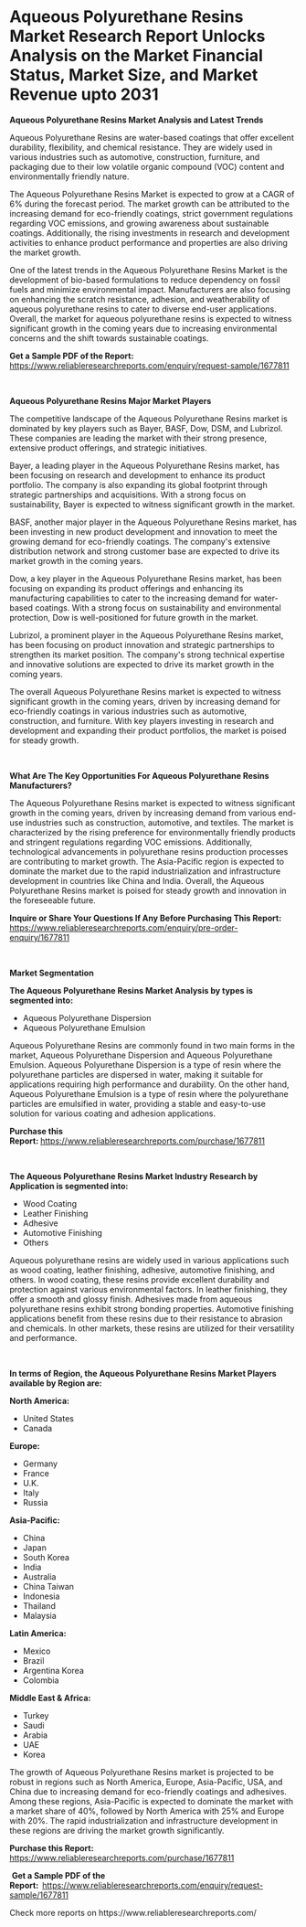 <p><h1>Aqueous Polyurethane Resins Market Research Report Unlocks Analysis on the Market Financial Status, Market Size, and Market Revenue upto 2031</h1></p><p><strong>Aqueous Polyurethane Resins Market Analysis and Latest Trends</strong></p>
<p><p>Aqueous Polyurethane Resins are water-based coatings that offer excellent durability, flexibility, and chemical resistance. They are widely used in various industries such as automotive, construction, furniture, and packaging due to their low volatile organic compound (VOC) content and environmentally friendly nature.</p><p>The Aqueous Polyurethane Resins Market is expected to grow at a CAGR of 6% during the forecast period. The market growth can be attributed to the increasing demand for eco-friendly coatings, strict government regulations regarding VOC emissions, and growing awareness about sustainable coatings. Additionally, the rising investments in research and development activities to enhance product performance and properties are also driving the market growth.</p><p>One of the latest trends in the Aqueous Polyurethane Resins Market is the development of bio-based formulations to reduce dependency on fossil fuels and minimize environmental impact. Manufacturers are also focusing on enhancing the scratch resistance, adhesion, and weatherability of aqueous polyurethane resins to cater to diverse end-user applications. Overall, the market for aqueous polyurethane resins is expected to witness significant growth in the coming years due to increasing environmental concerns and the shift towards sustainable coatings.</p></p>
<p><strong>Get a Sample PDF of the Report:&nbsp;</strong> <a href="https://www.reliableresearchreports.com/enquiry/request-sample/1677811">https://www.reliableresearchreports.com/enquiry/request-sample/1677811</a></p>
<p>&nbsp;</p>
<p><strong>Aqueous Polyurethane Resins Major Market Players</strong></p>
<p><p>The competitive landscape of the Aqueous Polyurethane Resins market is dominated by key players such as Bayer, BASF, Dow, DSM, and Lubrizol. These companies are leading the market with their strong presence, extensive product offerings, and strategic initiatives.</p><p>Bayer, a leading player in the Aqueous Polyurethane Resins market, has been focusing on research and development to enhance its product portfolio. The company is also expanding its global footprint through strategic partnerships and acquisitions. With a strong focus on sustainability, Bayer is expected to witness significant growth in the market.</p><p>BASF, another major player in the Aqueous Polyurethane Resins market, has been investing in new product development and innovation to meet the growing demand for eco-friendly coatings. The company's extensive distribution network and strong customer base are expected to drive its market growth in the coming years.</p><p>Dow, a key player in the Aqueous Polyurethane Resins market, has been focusing on expanding its product offerings and enhancing its manufacturing capabilities to cater to the increasing demand for water-based coatings. With a strong focus on sustainability and environmental protection, Dow is well-positioned for future growth in the market.</p><p>Lubrizol, a prominent player in the Aqueous Polyurethane Resins market, has been focusing on product innovation and strategic partnerships to strengthen its market position. The company's strong technical expertise and innovative solutions are expected to drive its market growth in the coming years.</p><p>The overall Aqueous Polyurethane Resins market is expected to witness significant growth in the coming years, driven by increasing demand for eco-friendly coatings in various industries such as automotive, construction, and furniture. With key players investing in research and development and expanding their product portfolios, the market is poised for steady growth.</p></p>
<p>&nbsp;</p>
<p><strong>What Are The Key Opportunities For Aqueous Polyurethane Resins Manufacturers?</strong></p>
<p><p>The Aqueous Polyurethane Resins market is expected to witness significant growth in the coming years, driven by increasing demand from various end-use industries such as construction, automotive, and textiles. The market is characterized by the rising preference for environmentally friendly products and stringent regulations regarding VOC emissions. Additionally, technological advancements in polyurethane resins production processes are contributing to market growth. The Asia-Pacific region is expected to dominate the market due to the rapid industrialization and infrastructure development in countries like China and India. Overall, the Aqueous Polyurethane Resins market is poised for steady growth and innovation in the foreseeable future.</p></p>
<p><strong>Inquire or Share Your Questions If Any Before Purchasing This Report:</strong> <a href="https://www.reliableresearchreports.com/enquiry/pre-order-enquiry/1677811">https://www.reliableresearchreports.com/enquiry/pre-order-enquiry/1677811</a></p>
<p>&nbsp;</p>
<p><strong>Market Segmentation</strong></p>
<p><strong>The Aqueous Polyurethane Resins Market Analysis by types is segmented into:</strong></p>
<p><ul><li>Aqueous Polyurethane Dispersion</li><li>Aqueous Polyurethane Emulsion</li></ul></p>
<p><p>Aqueous Polyurethane Resins are commonly found in two main forms in the market, Aqueous Polyurethane Dispersion and Aqueous Polyurethane Emulsion. Aqueous Polyurethane Dispersion is a type of resin where the polyurethane particles are dispersed in water, making it suitable for applications requiring high performance and durability. On the other hand, Aqueous Polyurethane Emulsion is a type of resin where the polyurethane particles are emulsified in water, providing a stable and easy-to-use solution for various coating and adhesion applications.</p></p>
<p><strong>Purchase this Report:&nbsp;</strong><a href="https://www.reliableresearchreports.com/purchase/1677811">https://www.reliableresearchreports.com/purchase/1677811</a></p>
<p>&nbsp;</p>
<p><strong>The Aqueous Polyurethane Resins Market Industry Research by Application is segmented into:</strong></p>
<p><ul><li>Wood Coating</li><li>Leather Finishing</li><li>Adhesive</li><li>Automotive Finishing</li><li>Others</li></ul></p>
<p><p>Aqueous polyurethane resins are widely used in various applications such as wood coating, leather finishing, adhesive, automotive finishing, and others. In wood coating, these resins provide excellent durability and protection against various environmental factors. In leather finishing, they offer a smooth and glossy finish. Adhesives made from aqueous polyurethane resins exhibit strong bonding properties. Automotive finishing applications benefit from these resins due to their resistance to abrasion and chemicals. In other markets, these resins are utilized for their versatility and performance.</p></p>
<p>&nbsp;</p>
<p><strong>In terms of Region, the Aqueous Polyurethane Resins Market Players available by Region are:</strong></p>
<p>
    <p> <strong> North America: </strong>
        <ul>
            <li>United States</li>
            <li>Canada</li>
        </ul>
        </p> 
    <p> <strong> Europe: </strong>
        <ul>
            <li>Germany</li>
            <li>France</li>
            <li>U.K.</li>
            <li>Italy</li>
            <li>Russia</li>
        </ul>
        </p> 
    <p> <strong> Asia-Pacific: </strong>
        <ul>
            <li>China</li>
            <li>Japan</li>
            <li>South Korea</li>
            <li>India</li>
            <li>Australia</li>
            <li>China Taiwan</li>
            <li>Indonesia</li>
            <li>Thailand</li>
            <li>Malaysia</li>
        </ul>
        </p> 
    <p> <strong> Latin America: </strong>
        <ul>
            <li>Mexico</li>
            <li>Brazil</li>
            <li>Argentina Korea</li>
            <li>Colombia</li>
        </ul>
        </p> 
    <p> <strong> Middle East & Africa: </strong>
        <ul>
            <li>Turkey</li>
            <li>Saudi</li>
            <li>Arabia</li>
            <li>UAE</li>
            <li>Korea</li>
        </ul>
    </p>
    </p>
<p><p>The growth of Aqueous Polyurethane Resins market is projected to be robust in regions such as North America, Europe, Asia-Pacific, USA, and China due to increasing demand for eco-friendly coatings and adhesives. Among these regions, Asia-Pacific is expected to dominate the market with a market share of 40%, followed by North America with 25% and Europe with 20%. The rapid industrialization and infrastructure development in these regions are driving the market growth significantly.</p></p>
<p><strong>Purchase this Report: </strong><a href="https://www.reliableresearchreports.com/purchase/1677811">https://www.reliableresearchreports.com/purchase/1677811</a></p>
<p>&nbsp;<strong>Get a Sample PDF of the Report:&nbsp;&nbsp;</strong><a href="https://www.reliableresearchreports.com/enquiry/request-sample/1677811">https://www.reliableresearchreports.com/enquiry/request-sample/1677811</a></p>
<p><strong></strong></p>
<p>Check more reports on https://www.reliableresearchreports.com/</p>